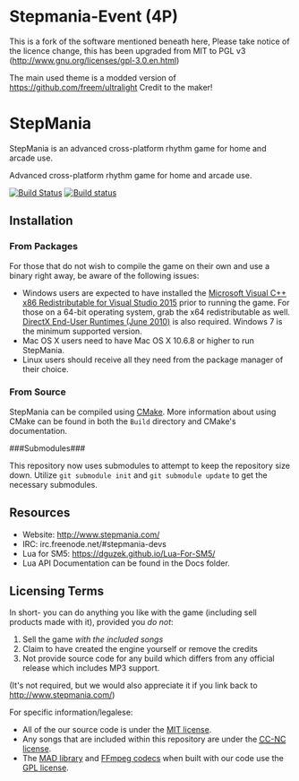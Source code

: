 Stepmania-Event (4P)
=========
This is a fork of the software mentioned beneath here,
Please take notice of the licence change, this has been upgraded from MIT to PGL v3 (http://www.gnu.org/licenses/gpl-3.0.en.html)

The main used theme is a modded version of https://github.com/freem/ultralight
Credit to the maker!

StepMania
=========

StepMania is an advanced cross-platform rhythm game for home and arcade use.

Advanced cross-platform rhythm game for home and arcade use.

[![Build Status](https://travis-ci.org/stepmania/stepmania.svg?branch=master)](https://travis-ci.org/stepmania/stepmania)
[![Build status](https://ci.appveyor.com/api/projects/status/e932dk2o3anki27p?svg=true)](https://ci.appveyor.com/project/wolfman2000/stepmania-wm87c)

## Installation
### From Packages

For those that do not wish to compile the game on their own and use a binary right away, be aware of the following issues:

* Windows users are expected to have installed the [Microsoft Visual C++ x86 Redistributable for Visual Studio 2015](http://www.microsoft.com/en-us/download/details.aspx?id=48145) prior to running the game. For those on a 64-bit operating system, grab the x64 redistributable as well. [DirectX End-User Runtimes (June 2010)](http://www.microsoft.com/en-us/download/details.aspx?id=8109) is also required. Windows 7 is the minimum supported version.
* Mac OS X users need to have Mac OS X 10.6.8 or higher to run StepMania.
* Linux users should receive all they need from the package manager of their choice.

### From Source

StepMania can be compiled using [CMake](http://www.cmake.org/). More information about using CMake can be found in both the `Build` directory and CMake's documentation.

###Submodules###

This repository now uses submodules to attempt to keep the repository size down. Utilize `git submodule init` and `git submodule update` to get the necessary submodules.

## Resources

* Website: http://www.stepmania.com/
* IRC: irc.freenode.net/#stepmania-devs
* Lua for SM5: https://dguzek.github.io/Lua-For-SM5/
* Lua API Documentation can be found in the Docs folder.

## Licensing Terms

In short- you can do anything you like with the game (including sell products made with it), provided you *do not*:

1. Sell the game *with the included songs*
2. Claim to have created the engine yourself or remove the credits
3. Not provide source code for any build which differs from any official release which includes MP3 support.

(It's not required, but we would also appreciate it if you link back to http://www.stepmania.com/)

For specific information/legalese:

* All of the our source code is under the [MIT license](http://opensource.org/licenses/MIT).
* Any songs that are included within this repository are under the [<abbr title="Creative Commons Non-Commercial">CC-NC</abbr> license](https://creativecommons.org/).
* The [MAD library](http://www.underbit.com/products/mad/) and [FFmpeg codecs](https://www.ffmpeg.org/) when built with our code use the [GPL license](http://www.gnu.org).

